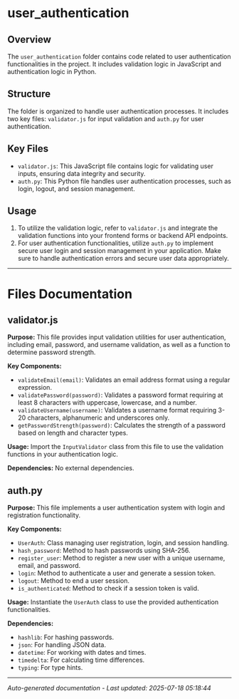 # user_authentication

## Overview
The `user_authentication` folder contains code related to user authentication functionalities in the project. It includes validation logic in JavaScript and authentication logic in Python.

## Structure
The folder is organized to handle user authentication processes. It includes two key files: `validator.js` for input validation and `auth.py` for user authentication.

## Key Files
- `validator.js`: This JavaScript file contains logic for validating user inputs, ensuring data integrity and security.
- `auth.py`: This Python file handles user authentication processes, such as login, logout, and session management.

## Usage
1. To utilize the validation logic, refer to `validator.js` and integrate the validation functions into your frontend forms or backend API endpoints.
2. For user authentication functionalities, utilize `auth.py` to implement secure user login and session management in your application. Make sure to handle authentication errors and secure user data appropriately.

---

# Files Documentation

## validator.js

**Purpose:** This file provides input validation utilities for user authentication, including email, password, and username validation, as well as a function to determine password strength.

**Key Components:**
- `validateEmail(email)`: Validates an email address format using a regular expression.
- `validatePassword(password)`: Validates a password format requiring at least 8 characters with uppercase, lowercase, and a number.
- `validateUsername(username)`: Validates a username format requiring 3-20 characters, alphanumeric and underscores only.
- `getPasswordStrength(password)`: Calculates the strength of a password based on length and character types.

**Usage:** Import the `InputValidator` class from this file to use the validation functions in your authentication logic.

**Dependencies:** No external dependencies.

## auth.py

**Purpose:** This file implements a user authentication system with login and registration functionality.

**Key Components:**
- `UserAuth`: Class managing user registration, login, and session handling.
- `hash_password`: Method to hash passwords using SHA-256.
- `register_user`: Method to register a new user with a unique username, email, and password.
- `login`: Method to authenticate a user and generate a session token.
- `logout`: Method to end a user session.
- `is_authenticated`: Method to check if a session token is valid.

**Usage:** Instantiate the `UserAuth` class to use the provided authentication functionalities.

**Dependencies:** 
- `hashlib`: For hashing passwords.
- `json`: For handling JSON data.
- `datetime`: For working with dates and times.
- `timedelta`: For calculating time differences.
- `typing`: For type hints.

---
*Auto-generated documentation - Last updated: 2025-07-18 05:18:44*
